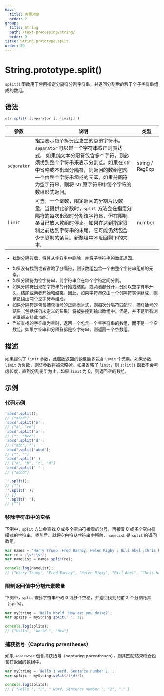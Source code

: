 ```yaml
---
nav:
  title: 内置对象
  order: 2
group:
  title: String
  path: /text-processing/string/
  order: 9
title: String.prototype.split
order: 30
---
```


# String.prototype.split()

`split()` 函数用于使用指定分隔符分割字符串，并返回分割后的若干个子字符串组成的数组。

## 语法

```js
str.split( [separator [, limit]] )
```

| 参数        | 说明                                                                                                                                                                                                                                                                                          | 类型            |
| ----------- | --------------------------------------------------------------------------------------------------------------------------------------------------------------------------------------------------------------------------------------------------------------------------------------------- | --------------- |
| `separator` | 指定表示每个拆分应发生的点的字符串。`separator` 可以是一个字符串或正则表达式。 如果纯文本分隔符包含多个字符，则必须找到整个字符串来表示分割点。如果在 str 中省略或不出现分隔符，则返回的数组包含一个由整个字符串组成的元素。如果分隔符为空字符串，则将 str 原字符串中每个字符的数组形式返回。 | string / RegExp |
| `limit`     | 可选，一个整数，限定返回的分割片段数量。当提供此参数时，`split` 方法会在指定分隔符的每次出现时分割该字符串，但在限制条目已放入数组时停止。如果在达到指定限制之前达到字符串的末尾，它可能仍然包含少于限制的条目。新数组中不返回剩下的文本。                                                    | number          |

- 找到分隔符后，将其从字符串中删除，并将子字符串的数组返回。

* 如果没有找到或者省略了分隔符，则该数组包含一个由整个字符串组成的元素。
* 如果分隔符为空字符串，则字符串会在每个字符之间分割。
* 如果分隔符出现在字符串的开始或结尾，或两者都分开，分别以空字符串开头，结尾或两者开始和结束。因此，如果字符串仅由一个分隔符实例组成，则该数组由两个空字符串组成。
* 如果分隔符是包含捕获括号的正则表达式，则每次分隔符匹配时，捕获括号的结果（包括任何未定义的结果）将被拼接到输出数组中。但是，并不是所有浏览器都支持此功能。
* 当被查找的字符串为空时，返回一个包含一个空字符串的数组，而不是一个空数组，如果字符串和分隔符都是空字符串，则返回一个空数组。

## 描述

如果提供了 `limit` 参数，此函数返回的数组最多包含 `limit` 个元素。如果参数 `limit` 为负数，则该参数将被忽略掉。如果省略了 `limit`，则 `split()` 函数不会考虑长度，直到分割完毕为止。如果 `limit` 为 0，则返回空的数组。

## 示例

### 代码示例

```js
'abcd'.split();
// ["abcd"]
'abcd'.split('b');
// ["a", "cd"]
'abcd'.split('a');
// ["", "bcd"]
'abcd'.split('d');
// ["abc", ""]
'abcd'.split('abcd');
// ["", ""]
'abcd'.split('');
// ["a", "b", "c", "d"]
'abcd'.split(' ');
// ["abcd"]

''.split();
// [""]
''.split('');
// []
''.split(' ');
// [""]
```

### 移除字符串中的空格

下例中，`split` 方法会查找 0 或多个空白符接着的分号，再接着 0 或多个空白符模式的字符串，找到后，就将空白符从字符串中移除，`nameList` 是 `split` 的返回数组。

```js
var names = 'Harry Trump ;Fred Barney; Helen Rigby ; Bill Abel ;Chris Hand ';
var re = /\s*;\s*/;
var nameList = names.split(re);

console.log(nameList);
// ["Harry Trump", "Fred Barney", "Helen Rigby", "Bill Abel", "Chris Hand "]
```

### 限制返回值中分割元素数量

下例中，`split` 查找字符串中的 0 或多个空格，并返回找到的前 3 个分割元素（splits）。

```js
var myString = 'Hello World. How are you doing?';
var splits = myString.split(' ', 3);

console.log(splits);
// ["Hello", "World.", "How"]
```

### 捕获括号（Capturing parentheses）

如果 `separator` 包含捕获括号（capturing parentheses），则其匹配结果将会包含在返回的数组中。

```js
var myString = 'Hello 1 word. Sentence number 2.';
var splits = myString.split(/(\d)/);

console.log(splits);
// [ "Hello ", "1", " word. Sentence number ", "2", "." ]
```
